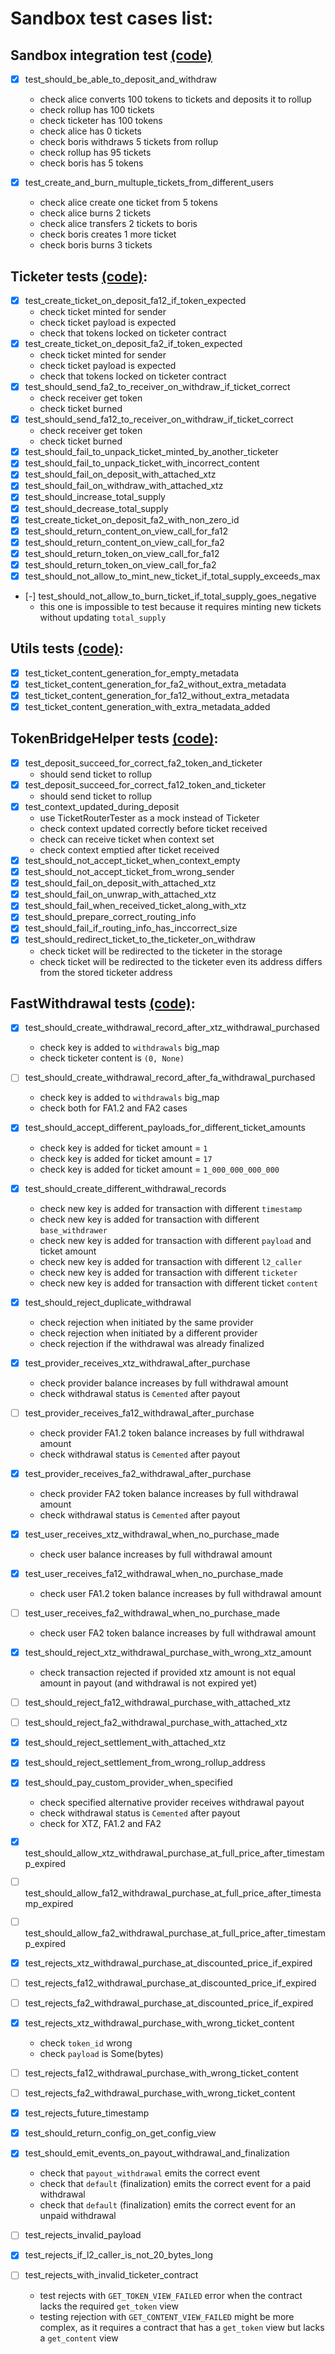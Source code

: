 # Sandbox test cases list:

## Sandbox integration test [(code)](test_communication.py)
- [x] test_should_be_able_to_deposit_and_withdraw
    - check alice converts 100 tokens to tickets and deposits it to rollup
    - check rollup has 100 tickets
    - check ticketer has 100 tokens
    - check alice has 0 tickets
    - check boris withdraws 5 tickets from rollup
    - check rollup has 95 tickets
    - check boris has 5 tokens

- [x] test_create_and_burn_multuple_tickets_from_different_users
    - check alice create one ticket from 5 tokens
    - check alice burns 2 tickets
    - check alice transfers 2 tickets to boris
    - check boris creates 1 more ticket
    - check boris burns 3 tickets

## Ticketer tests [(code)](test_ticketer.py):
- [x] test_create_ticket_on_deposit_fa12_if_token_expected
    - check ticket minted for sender
    - check ticket payload is expected
    - check that tokens locked on ticketer contract
- [x] test_create_ticket_on_deposit_fa2_if_token_expected
    - check ticket minted for sender
    - check ticket payload is expected
    - check that tokens locked on ticketer contract
- [x] test_should_send_fa2_to_receiver_on_withdraw_if_ticket_correct
    - check receiver get token
    - check ticket burned
- [x] test_should_send_fa12_to_receiver_on_withdraw_if_ticket_correct
    - check receiver get token
    - check ticket burned
- [x] test_should_fail_to_unpack_ticket_minted_by_another_ticketer
- [x] test_should_fail_to_unpack_ticket_with_incorrect_content
- [x] test_should_fail_on_deposit_with_attached_xtz
- [x] test_should_fail_on_withdraw_with_attached_xtz
- [x] test_should_increase_total_supply
- [x] test_should_decrease_total_supply
- [x] test_create_ticket_on_deposit_fa2_with_non_zero_id
- [x] test_should_return_content_on_view_call_for_fa12
- [x] test_should_return_content_on_view_call_for_fa2
- [x] test_should_return_token_on_view_call_for_fa12
- [x] test_should_return_token_on_view_call_for_fa2
- [x] test_should_not_allow_to_mint_new_ticket_if_total_supply_exceeds_max
- [-] test_should_not_allow_to_burn_ticket_if_total_supply_goes_negative
    - this one is impossible to test because it requires minting new tickets without updating `total_supply`

## Utils tests [(code)](test_utils.py):
- [x] test_ticket_content_generation_for_empty_metadata
- [x] test_ticket_content_generation_for_fa2_without_extra_metadata
- [x] test_ticket_content_generation_for_fa12_without_extra_metadata
- [x] test_ticket_content_generation_with_extra_metadata_added

## TokenBridgeHelper tests [(code)](test_token_bridge_helper.py):
- [x] test_deposit_succeed_for_correct_fa2_token_and_ticketer
    - should send ticket to rollup
- [x] test_deposit_succeed_for_correct_fa12_token_and_ticketer
    - should send ticket to rollup
- [x] test_context_updated_during_deposit
    - use TicketRouterTester as a mock instead of Ticketer
    - check context updated correctly before ticket received
    - check can receive ticket when context set
    - check context emptied after ticket received
- [x] test_should_not_accept_ticket_when_context_empty
- [x] test_should_not_accept_ticket_from_wrong_sender
- [x] test_should_fail_on_deposit_with_attached_xtz
- [x] test_should_fail_on_unwrap_with_attached_xtz
- [x] test_should_fail_when_received_ticket_along_with_xtz
- [x] test_should_prepare_correct_routing_info
- [x] test_should_fail_if_routing_info_has_inccorrect_size
- [x] test_should_redirect_ticket_to_the_ticketer_on_withdraw
    - check ticket will be redirected to the ticketer in the storage
    - check ticket will be redirected to the ticketer even its address differs from the stored ticketer address

## FastWithdrawal tests [(code)](test_fast_withdrawal.py):
- [x] test_should_create_withdrawal_record_after_xtz_withdrawal_purchased
    - check key is added to `withdrawals` big_map
    - check ticketer content is `(0, None)`

- [ ] test_should_create_withdrawal_record_after_fa_withdrawal_purchased
    - check key is added to `withdrawals` big_map
    - check both for FA1.2 and FA2 cases

- [x] test_should_accept_different_payloads_for_different_ticket_amounts
    - check key is added for ticket amount = `1`
    - check key is added for ticket amount = `17`
    - check key is added for ticket amount = `1_000_000_000_000`

- [x] test_should_create_different_withdrawal_records
    - check new key is added for transaction with different `timestamp`
    - check new key is added for transaction with different `base_withdrawer`
    - check new key is added for transaction with different `payload` and ticket amount
    - check new key is added for transaction with different `l2_caller`
    - check new key is added for transaction with different `ticketer`
    - check new key is added for transaction with different ticket `content`

- [x] test_should_reject_duplicate_withdrawal
    - check rejection when initiated by the same provider
    - check rejection when initiated by a different provider
    - check rejection if the withdrawal was already finalized

- [x] test_provider_receives_xtz_withdrawal_after_purchase
    - check provider balance increases by full withdrawal amount
    - check withdrawal status is `Cemented` after payout

- [ ] test_provider_receives_fa12_withdrawal_after_purchase
    - check provider FA1.2 token balance increases by full withdrawal amount
    - check withdrawal status is `Cemented` after payout

- [x] test_provider_receives_fa2_withdrawal_after_purchase
    - check provider FA2 token balance increases by full withdrawal amount
    - check withdrawal status is `Cemented` after payout

- [x] test_user_receives_xtz_withdrawal_when_no_purchase_made
    - check user balance increases by full withdrawal amount

- [x] test_user_receives_fa12_withdrawal_when_no_purchase_made
    - check user FA1.2 token balance increases by full withdrawal amount

- [ ] test_user_receives_fa2_withdrawal_when_no_purchase_made
    - check user FA2 token balance increases by full withdrawal amount

- [x] test_should_reject_xtz_withdrawal_purchase_with_wrong_xtz_amount
    - check transaction rejected if provided xtz amount is not equal amount in payout (and withdrawal is not expired yet)

- [ ] test_should_reject_fa12_withdrawal_purchase_with_attached_xtz
- [ ] test_should_reject_fa2_withdrawal_purchase_with_attached_xtz
- [x] test_should_reject_settlement_with_attached_xtz
- [x] test_should_reject_settlement_from_wrong_rollup_address

- [x] test_should_pay_custom_provider_when_specified
    - check specified alternative provider receives withdrawal payout
    - check withdrawal status is `Cemented` after payout
    - check for XTZ, FA1.2 and FA2

- [x] test_should_allow_xtz_withdrawal_purchase_at_full_price_after_timestamp_expired
- [ ] test_should_allow_fa12_withdrawal_purchase_at_full_price_after_timestamp_expired
- [ ] test_should_allow_fa2_withdrawal_purchase_at_full_price_after_timestamp_expired

- [x] test_rejects_xtz_withdrawal_purchase_at_discounted_price_if_expired
- [ ] test_rejects_fa12_withdrawal_purchase_at_discounted_price_if_expired
- [ ] test_rejects_fa2_withdrawal_purchase_at_discounted_price_if_expired

- [x] test_rejects_xtz_withdrawal_purchase_with_wrong_ticket_content
    - check `token_id` wrong
    - check `payload` is Some(bytes)
- [ ] test_rejects_fa12_withdrawal_purchase_with_wrong_ticket_content
- [ ] test_rejects_fa2_withdrawal_purchase_with_wrong_ticket_content
- [x] test_rejects_future_timestamp
- [x] test_should_return_config_on_get_config_view

- [x] test_should_emit_events_on_payout_withdrawal_and_finalization
    - check that `payout_withdrawal` emits the correct event
    - check that `default` (finalization) emits the correct event for a paid withdrawal
    - check that `default` (finalization) emits the correct event for an unpaid withdrawal

- [ ] test_rejects_invalid_payload
- [x] test_rejects_if_l2_caller_is_not_20_bytes_long
- [ ] test_rejects_with_invalid_ticketer_contract
    - test rejects with `GET_TOKEN_VIEW_FAILED` error when the contract lacks the required `get_token` view
    - testing rejection with `GET_CONTENT_VIEW_FAILED` might be more complex, as it requires a contract that has a `get_token` view but lacks a `get_content` view
